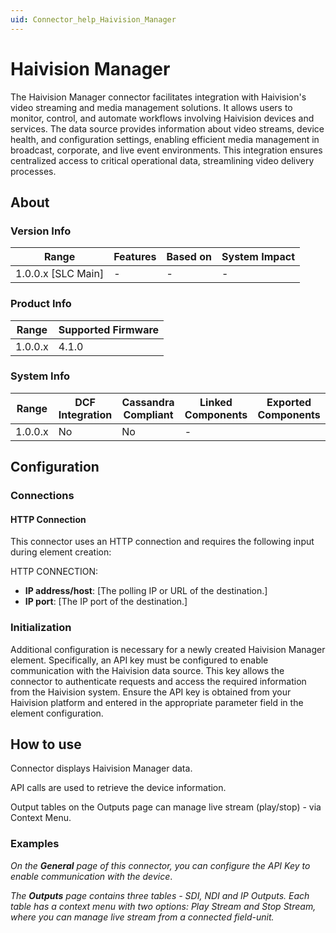 ```yaml
---
uid: Connector_help_Haivision_Manager
---
```


# Haivision Manager

The Haivision Manager connector facilitates integration with Haivision's video streaming and media management solutions. 
It allows users to monitor, control, and automate workflows involving Haivision devices and services. 
The data source provides information about video streams, device health, and configuration settings, enabling efficient media management in broadcast, corporate, and live event environments. 
This integration ensures centralized access to critical operational data, streamlining video delivery processes.

## About

### Version Info

|Range              |Features  |Based on  |System Impact  |
|-------------------|----------|----------|---------------|
|1.0.0.x [SLC Main] |-         |-         |-              |

### Product Info


|Range    |Supported Firmware  |
|---------|--------------------|
|1.0.0.x  |4.1.0               |

### System Info

|Range    |DCF Integration  |Cassandra Compliant  |Linked Components  |Exported Components   |
|---------|-----------------|---------------------|-------------------|----------------------|
|1.0.0.x  |No               |No                   |-                  |                      |

## Configuration

### Connections

#### HTTP Connection

This connector uses an HTTP connection and requires the following input during element creation:

HTTP CONNECTION:

  - **IP address/host**: [The polling IP or URL of the destination.]
  - **IP port**: [The IP port of the destination.]


### Initialization

Additional configuration is necessary for a newly created Haivision Manager element. 
Specifically, an API key must be configured to enable communication with the Haivision data source. This key allows the connector to authenticate requests and access the required information from the Haivision system. 
Ensure the API key is obtained from your Haivision platform and entered in the appropriate parameter field in the element configuration.

## How to use

Connector displays Haivision Manager data. 

API calls are used to retrieve the device information.

Output tables on the Outputs page can manage live stream (play/stop) - via Context Menu.

### Examples

*On the **General** page of this connector, you can configure the API Key to enable communication with the device*.

*The **Outputs** page contains three tables - SDI, NDI and IP Outputs. Each table has a context menu with two options: Play Stream and Stop Stream, where you can manage live stream from a connected field-unit.*
